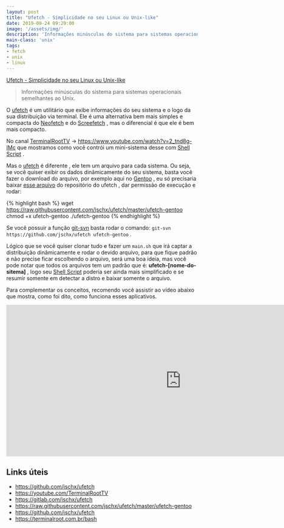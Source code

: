 ```yaml
---
layout: post
title: "Ufetch - Simplicidade no seu Linux ou Unix-like"
date: 2019-09-24 09:29:00
image: '/assets/img/'
description: 'Informações minúsculas do sistema para sistemas operacionais semelhantes ao Unix.'
main-class: 'unix'
tags:
- fetch
- unix
- linux
---
```


[Ufetch - Simplicidade no seu Linux ou Unix-like](/assets/img/bash/ufetch-openbsd.png "Ufetch OpenBSD")


> Informações minúsculas do sistema para sistemas operacionais semelhantes ao Unix.

O [ufetch](https://github.com/jschx/ufetch) é um utilitário que exibe informações do seu sistema e o logo da sua distribuição via terminal. Ele é uma alternativa bem mais simples e compacta do [Neofetch]() e do [Screefetch]() , mas o diferencial é que ele é bem mais compacto.

No canal [TerminalRootTV](https://youtube.com/TerminalRootTV) → <https://www.youtube.com/watch?v=2_tnd8g-IMc> que mostramos como você contrói um mini-sistema desse com [Shell Script](https://terminalroot.com.br/shell) .

Mas o [ufetch](https://gitlab.com/jschx/ufetch) é diferente , ele tem um arquivo para cada sistema. Ou seja, se você quiser exibir os dados dinâmicamente do seu sistema, basta você fazer o download do arquivo, por exemplo aqui no [Gentoo]() , eu só precisaria baixar [esse arquivo](https://github.com/jschx/ufetch/blob/master/ufetch-gentoo) do repositório do ufetch , dar permissão de execução e rodar:

{% highlight bash %}
wget https://raw.githubusercontent.com/jschx/ufetch/master/ufetch-gentoo
chmod +x ufetch-gentoo
./ufetch-gentoo
{% endhighlight %}

Se você possuir a função [git-svn]() basta rodar o comando: `git-svn https://github.com/jschx/ufetch ufetch-gentoo` .

Lógico que se você quiser clonar tudo e fazer um `main.sh` que irá captar a distribuição dinâmicamente e rodar o devido arquivo, para que fique padrão e não precise ficar escolhendo o arquivo, será uma boa ideia, mas você pode notar que todos os arquivos tem um padrão que é: **ufetch-[nome-do-sitema]** , logo seu [Shell Script](https://terminalroot.com.br/bash) poderia ser ainda mais simplificado e se resumir somente em detectar a distro e baixar somente o arquivo.

Para complementar os conceitos, recomendo você assistir ao vídeo abaixo que mostra, como foi dito, como funciona esses aplicativos.

<iframe width="920" height="400" src="https://www.youtube.com/embed/2_tnd8g-IMc" frameborder="0" allow="accelerometer; autoplay; encrypted-media; gyroscope; picture-in-picture" allowfullscreen></iframe>

## Links úteis

+ <https://github.com/jschx/ufetch>
+ <https://youtube.com/TerminalRootTV>
+ <https://gitlab.com/jschx/ufetch>
+ <https://raw.githubusercontent.com/jschx/ufetch/master/ufetch-gentoo>
+ <https://github.com/jschx/ufetch>
+ <https://terminalroot.com.br/bash>
    
